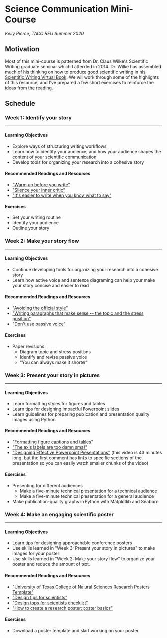 # Science Communication Mini-Course

*Kelly Pierce, TACC REU Summer 2020*

## Motivation

Most of this mini-course is patterned from Dr. Claus Wilke's Scientific Writing graduate seminar which I attended in 2014. Dr. Wilke has assembled much of his thinking on how to produce good scientific writing in his [Scientific Writing Virtual Book](https://serialmentor.com/virtualbooks/). We will work through some of the highlights of this resource, and I've prepared a few short exercises to reinforce the ideas from the reading.


## Schedule

### Week 1: Identify your story
---

#### Learning Objectives
- Explore ways of structuring writing workflows
- Learn how to identify your audience, and how your audience shapes the content of your scientific communication
- Develop tools for organizing your research into a cohesive story

#### Recommended Readings and Resources
- ["Warm up before you write"](https://serialmentor.com/blog/2013/9/16/warm-up-before-you-write)
- ["Silence your inner critic"](https://serialmentor.com/blog/2013/9/22/silence-your-inner-critic)
- ["It's easier to write when you know what to say"](https://serialmentor.com/blog/2013/9/18/its-easier-to-write-when-you-know-what-you-want-to-say)

#### Exercises
- Set your writing routine
- Identify your audience
- Outline your story

### Week 2: Make your story flow
---

#### Learning Objectives
- Continue developing tools for organizing your research into a cohesive story
- Learn how active voice and sentence diagraming can help your make your story concise and easier to read

#### Recommended Readings and Resources
- ["Avoiding the official style"](https://serialmentor.com/blog/2015/8/26/avoiding-the-official-style)
- ["Writing paragraphs that make sense -- the topic and the stress position"](https://serialmentor.com/blog/2013/9/26/writing-paragraphs-that-make-sensethe-topic-and-the-stress-position)
- ["Don't use passive voice"](https://serialmentor.com/blog/2015/12/19/dont-use-the-passive-voice)

#### Exercises
- Paper revisions
	- Diagram topic and stress positions
	- Identify and revise passive voice
	- "You can always make it shorter"

### Week 3: Present your story in pictures
---

#### Learning Objectives
- Learn formatting styles for figures and tables
- Learn tips for designing impactful Powerpoint slides
- Learn guidelines for preparing publication and presentation quality images using Python

#### Recommended Readings and Resources
- ["Formatting figure captions and tables"](https://serialmentor.com/blog/2015/11/24/formatting-figure-captions-and-tables)
- ["The axis labels are too damn small"](https://serialmentor.com/blog/2013/9/10/the-axis-labels-are-too-damn-small)
- ["Designing Effective Powerpoint Presentations"](https://www.youtube.com/watch?v=Hp7Id3Yb9XQ) (this video is 43 minutes long, but the first comment has links to specific sections of the presentation so you can easily watch smaller chunks of the video)

#### Exercises
- Presenting for different audiences
	- Make a five-minute technical presentation for a technical audience
	- Make a five-minute technical presentation for a general audience
- Make publication-quality graphs in Python with Matplotlib and Seaborn

### Week 4: Make an engaging scientific poster
---

#### Learning Objectives
- Learn tips for designing approachable conference posters
- Use skills learned in "Week 3: Present your story in pictures" to make images for your poster
- Use skills learned in "Week 2: Make your story flow" to organize your poster and reduce the amount of text.

#### Recommended Readings and Resources
- ["University of Texas College of Natural Sciences Research Posters Template"](https://cns.utexas.edu/communications/communications-tips/research-posters)
- ["Design tips for scientists"](https://cns.utexas.edu/images/CNS/Deans_Office/Communications/Files/design-tips-for-scientists_GUIDE.pdf#view=Fit)
- ["Design tops for scientists checklist"](https://cns.utexas.edu/images/CNS/Deans_Office/Communications/Files/design-tips-for-scientists_CHECKLIST.pdf#zoom=100,0,0)
- ["How to create a research poster: poster basics"](https://guides.nyu.edu/c.php?g=276826&p=1846154)

#### Exercises
- Download a poster template and start working on your poster
